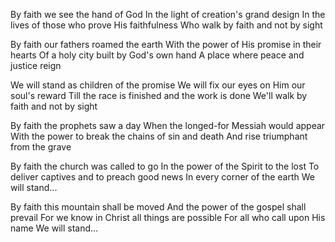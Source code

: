 By faith we see the hand of God
In the light of creation&#39;s grand design
In the lives of those who prove His faithfulness
Who walk by faith and not by sight

By faith our fathers roamed the earth
With the power of His promise in their hearts
Of a holy city built by God&#39;s own hand
A place where peace and justice reign

We will stand as children of the promise
We will fix our eyes on Him our soul&#39;s reward
Till the race is finished and the work is done
We&#39;ll walk by faith and not by sight

By faith the prophets saw a day
When the longed-for Messiah would appear
With the power to break the chains of sin and death
And rise triumphant from the grave

By faith the church was called to go
In the power of the Spirit to the lost
To deliver captives and to preach good news
In every corner of the earth
We will stand...

By faith this mountain shall be moved
And the power of the gospel shall prevail
For we know in Christ all things are possible
For all who call upon His name
We will stand...

